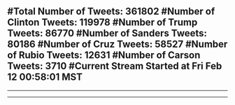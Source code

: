 #Total Number of Tweets: 361802 
#Number of Clinton Tweets: 119978
#Number of Trump Tweets: 86770
#Number of Sanders Tweets: 80186
#Number of Cruz Tweets: 58527
#Number of Rubio Tweets: 12631
#Number of Carson Tweets: 3710
#Current Stream Started at Fri Feb 12 00:58:01 MST
---
---
---

